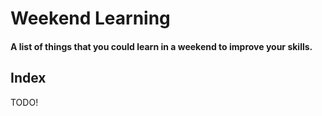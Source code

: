 # Weekend Learning

#### **A list of things that you could learn in a weekend to improve your skills.**

## Index

TODO!
